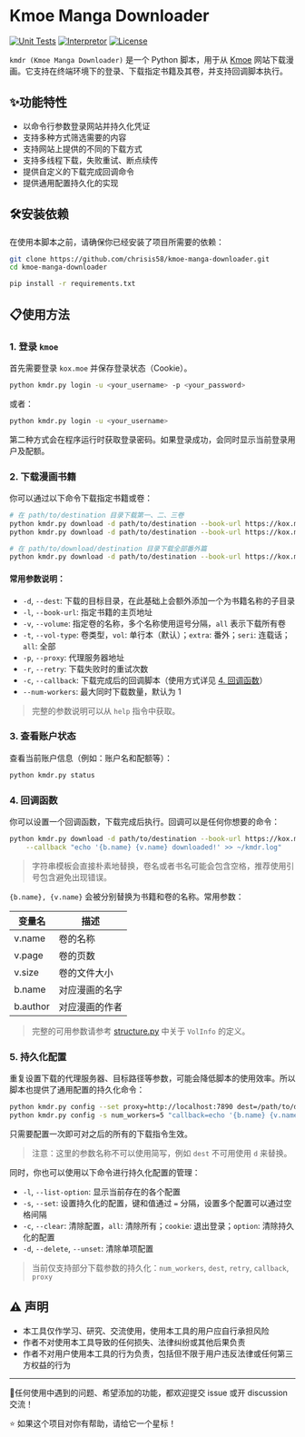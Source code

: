 # Kmoe Manga Downloader

[![Unit Tests](https://github.com/chrisis58/kmdr/actions/workflows/unit-test.yml/badge.svg)](https://github.com/chrisis58/kmdr/actions/workflows/unit-test.yml) [![Interpretor](https://img.shields.io/badge/python-3.9+-blue)](https://www.python.org/) [![License](https://img.shields.io/badge/License-MIT-green)](https://github.com/chrisis58/kmdr/blob/main/LICENSE)

`kmdr (Kmoe Manga Downloader)` 是一个 Python 脚本，用于从 [Kmoe](https://kox.moe/) 网站下载漫画。它支持在终端环境下的登录、下载指定书籍及其卷，并支持回调脚本执行。

## ✨功能特性

- 以命令行参数登录网站并持久化凭证
- 支持多种方式筛选需要的内容
- 支持网站上提供的不同的下载方式
- 支持多线程下载，失败重试、断点续传
- 提供自定义的下载完成回调命令
- 提供通用配置持久化的实现

## 🛠️安装依赖

在使用本脚本之前，请确保你已经安装了项目所需要的依赖：

```bash
git clone https://github.com/chrisis58/kmoe-manga-downloader.git
cd kmoe-manga-downloader

pip install -r requirements.txt
```

## 📋使用方法

### 1. 登录 `kmoe`

首先需要登录 `kox.moe` 并保存登录状态（Cookie）。

```bash
python kmdr.py login -u <your_username> -p <your_password>
```

或者：

```bash
python kmdr.py login -u <your_username>
```

第二种方式会在程序运行时获取登录密码。如果登录成功，会同时显示当前登录用户及配额。

### 2. 下载漫画书籍

你可以通过以下命令下载指定书籍或卷：

```bash
# 在 path/to/destination 目录下载第一、二、三卷
python kmdr.py download -d path/to/destination --book-url https://kox.moe/c/50076.htm --volume 1,2,3
python kmdr.py download -d path/to/destination --book-url https://kox.moe/c/50076.htm -v 1-3
```

```bash
# 在 path/to/download/destination 目录下载全部番外篇
python kmdr.py download -d path/to/destination --book-url https://kox.moe/c/50076.htm --vol-type extra -v all
```

#### 常用参数说明：

- `-d`, `--dest`: 下载的目标目录，在此基础上会额外添加一个为书籍名称的子目录
- `-l`, `--book-url`: 指定书籍的主页地址
- `-v`, `--volume`: 指定卷的名称，多个名称使用逗号分隔，`all` 表示下载所有卷
- `-t`, `--vol-type`: 卷类型，`vol`: 单行本（默认）；`extra`: 番外；`seri`: 连载话；`all`: 全部
- `-p`, `--proxy`: 代理服务器地址
- `-r`, `--retry`: 下载失败时的重试次数
- `-c`, `--callback`: 下载完成后的回调脚本（使用方式详见 [4. 回调函数](https://github.com/chrisis58/kmoe-manga-downlaoder?tab=readme-ov-file#4-%E5%9B%9E%E8%B0%83%E5%87%BD%E6%95%B0)）
- `--num-workers`: 最大同时下载数量，默认为 1

> 完整的参数说明可以从 `help` 指令中获取。

### 3. 查看账户状态

查看当前账户信息（例如：账户名和配额等）：

```bash
python kmdr.py status
```

### 4. 回调函数

你可以设置一个回调函数，下载完成后执行。回调可以是任何你想要的命令：

```bash
python kmdr.py download -d path/to/destination --book-url https://kox.moe/c/50076.htm -v 1-3 \
	--callback "echo '{b.name} {v.name} downloaded!' >> ~/kmdr.log"
```

> 字符串模板会直接朴素地替换，卷名或者书名可能会包含空格，推荐使用引号包含避免出现错误。

`{b.name}, {v.name}` 会被分别替换为书籍和卷的名称。常用参数：

| 变量名   | 描述           |
| -------- | -------------- |
| v.name   | 卷的名称       |
| v.page   | 卷的页数       |
| v.size   | 卷的文件大小   |
| b.name   | 对应漫画的名字 |
| b.author | 对应漫画的作者 |

> 完整的可用参数请参考 [structure.py](https://github.com/chrisis58/kmdr/blob/main/core/structure.py#L11) 中关于 `VolInfo` 的定义。

### 5. 持久化配置

重复设置下载的代理服务器、目标路径等参数，可能会降低脚本的使用效率。所以脚本也提供了通用配置的持久化命令：

```bash
python kmdr.py config --set proxy=http://localhost:7890 dest=/path/to/destination
python kmdr.py config -s num_workers=5 "callback=echo '{b.name} {v.name} downloaded!' >> ~/kmdr.log"
```

只需要配置一次即可对之后的所有的下载指令生效。

> 注意：这里的参数名称不可以使用简写，例如 `dest` 不可用使用 `d` 来替换。

同时，你也可以使用以下命令进行持久化配置的管理：

- `-l`, `--list-option`: 显示当前存在的各个配置
- `-s`, `--set`: 设置持久化的配置，键和值通过 `=` 分隔，设置多个配置可以通过空格间隔
- `-c`, `--clear`: 清除配置，`all`: 清除所有；`cookie`: 退出登录；`option`: 清除持久化的配置
- `-d`, `--delete`, `--unset`: 清除单项配置

> 当前仅支持部分下载参数的持久化：`num_workers`, `dest`, `retry`, `callback`, `proxy`

## ⚠️ 声明

- 本工具仅作学习、研究、交流使用，使用本工具的用户应自行承担风险
- 作者不对使用本工具导致的任何损失、法律纠纷或其他后果负责
- 作者不对用户使用本工具的行为负责，包括但不限于用户违反法律或任何第三方权益的行为

---

💬任何使用中遇到的问题、希望添加的功能，都欢迎提交 issue 或开 discussion 交流！

⭐ 如果这个项目对你有帮助，请给它一个星标！
